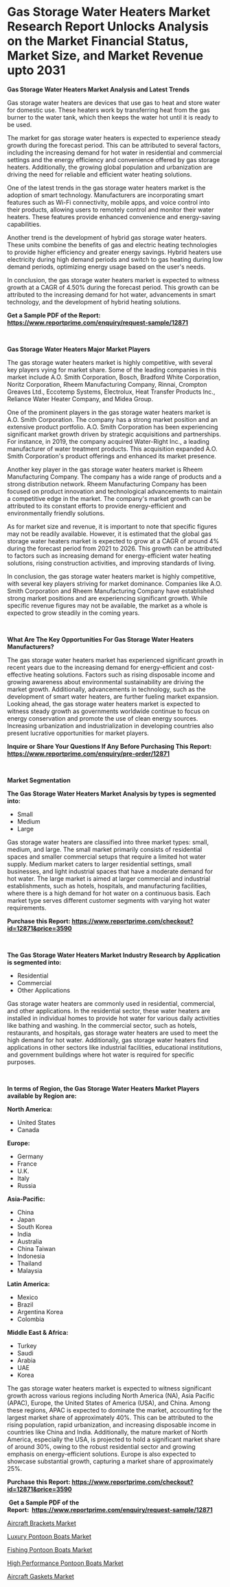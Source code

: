 <p><h1>Gas Storage Water Heaters Market Research Report Unlocks Analysis on the Market Financial Status, Market Size, and Market Revenue upto 2031</h1></p><p><strong>Gas Storage Water Heaters Market Analysis and Latest Trends</strong></p>
<p><p>Gas storage water heaters are devices that use gas to heat and store water for domestic use. These heaters work by transferring heat from the gas burner to the water tank, which then keeps the water hot until it is ready to be used.</p><p>The market for gas storage water heaters is expected to experience steady growth during the forecast period. This can be attributed to several factors, including the increasing demand for hot water in residential and commercial settings and the energy efficiency and convenience offered by gas storage heaters. Additionally, the growing global population and urbanization are driving the need for reliable and efficient water heating solutions.</p><p>One of the latest trends in the gas storage water heaters market is the adoption of smart technology. Manufacturers are incorporating smart features such as Wi-Fi connectivity, mobile apps, and voice control into their products, allowing users to remotely control and monitor their water heaters. These features provide enhanced convenience and energy-saving capabilities.</p><p>Another trend is the development of hybrid gas storage water heaters. These units combine the benefits of gas and electric heating technologies to provide higher efficiency and greater energy savings. Hybrid heaters use electricity during high demand periods and switch to gas heating during low demand periods, optimizing energy usage based on the user's needs.</p><p>In conclusion, the gas storage water heaters market is expected to witness growth at a CAGR of 4.50% during the forecast period. This growth can be attributed to the increasing demand for hot water, advancements in smart technology, and the development of hybrid heating solutions.</p></p>
<p><strong>Get a Sample PDF of the Report:&nbsp; <a href="https://www.reportprime.com/enquiry/request-sample/12871">https://www.reportprime.com/enquiry/request-sample/12871</a></strong></p>
<p>&nbsp;</p>
<p><strong>Gas Storage Water Heaters Major Market Players</strong></p>
<p><p>The gas storage water heaters market is highly competitive, with several key players vying for market share. Some of the leading companies in this market include A.O. Smith Corporation, Bosch, Bradford White Corporation, Noritz Corporation, Rheem Manufacturing Company, Rinnai, Crompton Greaves Ltd., Eccotemp Systems, Electrolux, Heat Transfer Products Inc., Reliance Water Heater Company, and Midea Group.</p><p>One of the prominent players in the gas storage water heaters market is A.O. Smith Corporation. The company has a strong market position and an extensive product portfolio. A.O. Smith Corporation has been experiencing significant market growth driven by strategic acquisitions and partnerships. For instance, in 2019, the company acquired Water-Right Inc., a leading manufacturer of water treatment products. This acquisition expanded A.O. Smith Corporation's product offerings and enhanced its market presence.</p><p>Another key player in the gas storage water heaters market is Rheem Manufacturing Company. The company has a wide range of products and a strong distribution network. Rheem Manufacturing Company has been focused on product innovation and technological advancements to maintain a competitive edge in the market. The company's market growth can be attributed to its constant efforts to provide energy-efficient and environmentally friendly solutions.</p><p>As for market size and revenue, it is important to note that specific figures may not be readily available. However, it is estimated that the global gas storage water heaters market is expected to grow at a CAGR of around 4% during the forecast period from 2021 to 2026. This growth can be attributed to factors such as increasing demand for energy-efficient water heating solutions, rising construction activities, and improving standards of living.</p><p>In conclusion, the gas storage water heaters market is highly competitive, with several key players striving for market dominance. Companies like A.O. Smith Corporation and Rheem Manufacturing Company have established strong market positions and are experiencing significant growth. While specific revenue figures may not be available, the market as a whole is expected to grow steadily in the coming years.</p></p>
<p>&nbsp;</p>
<p><strong>What Are The Key Opportunities For Gas Storage Water Heaters Manufacturers?</strong></p>
<p><p>The gas storage water heaters market has experienced significant growth in recent years due to the increasing demand for energy-efficient and cost-effective heating solutions. Factors such as rising disposable income and growing awareness about environmental sustainability are driving the market growth. Additionally, advancements in technology, such as the development of smart water heaters, are further fueling market expansion. Looking ahead, the gas storage water heaters market is expected to witness steady growth as governments worldwide continue to focus on energy conservation and promote the use of clean energy sources. Increasing urbanization and industrialization in developing countries also present lucrative opportunities for market players.</p></p>
<p><strong>Inquire or Share Your Questions If Any Before Purchasing This Report: <a href="https://www.reportprime.com/enquiry/pre-order/12871">https://www.reportprime.com/enquiry/pre-order/12871</a></strong></p>
<p>&nbsp;</p>
<p><strong>Market Segmentation</strong></p>
<p><strong>The Gas Storage Water Heaters Market Analysis by types is segmented into:</strong></p>
<p><ul><li>Small</li><li>Medium</li><li>Large</li></ul></p>
<p><p>Gas storage water heaters are classified into three market types: small, medium, and large. The small market primarily consists of residential spaces and smaller commercial setups that require a limited hot water supply. Medium market caters to larger residential settings, small businesses, and light industrial spaces that have a moderate demand for hot water. The large market is aimed at larger commercial and industrial establishments, such as hotels, hospitals, and manufacturing facilities, where there is a high demand for hot water on a continuous basis. Each market type serves different customer segments with varying hot water requirements.</p></p>
<p><strong>Purchase this Report:&nbsp;<a href="https://www.reportprime.com/checkout?id=12871&price=3590">https://www.reportprime.com/checkout?id=12871&price=3590</a></strong></p>
<p>&nbsp;</p>
<p><strong>The Gas Storage Water Heaters Market Industry Research by Application is segmented into:</strong></p>
<p><ul><li>Residential</li><li>Commercial</li><li>Other Applications</li></ul></p>
<p><p>Gas storage water heaters are commonly used in residential, commercial, and other applications. In the residential sector, these water heaters are installed in individual homes to provide hot water for various daily activities like bathing and washing. In the commercial sector, such as hotels, restaurants, and hospitals, gas storage water heaters are used to meet the high demand for hot water. Additionally, gas storage water heaters find applications in other sectors like industrial facilities, educational institutions, and government buildings where hot water is required for specific purposes.</p></p>
<p>&nbsp;</p>
<p><strong>In terms of Region, the Gas Storage Water Heaters Market Players available by Region are:</strong></p>
<p>
    <p> <strong> North America: </strong>
        <ul>
            <li>United States</li>
            <li>Canada</li>
        </ul>
        </p> 
    <p> <strong> Europe: </strong>
        <ul>
            <li>Germany</li>
            <li>France</li>
            <li>U.K.</li>
            <li>Italy</li>
            <li>Russia</li>
        </ul>
        </p> 
    <p> <strong> Asia-Pacific: </strong>
        <ul>
            <li>China</li>
            <li>Japan</li>
            <li>South Korea</li>
            <li>India</li>
            <li>Australia</li>
            <li>China Taiwan</li>
            <li>Indonesia</li>
            <li>Thailand</li>
            <li>Malaysia</li>
        </ul>
        </p> 
    <p> <strong> Latin America: </strong>
        <ul>
            <li>Mexico</li>
            <li>Brazil</li>
            <li>Argentina Korea</li>
            <li>Colombia</li>
        </ul>
        </p> 
    <p> <strong> Middle East & Africa: </strong>
        <ul>
            <li>Turkey</li>
            <li>Saudi</li>
            <li>Arabia</li>
            <li>UAE</li>
            <li>Korea</li>
        </ul>
    </p>
    </p>
<p><p>The gas storage water heaters market is expected to witness significant growth across various regions including North America (NA), Asia Pacific (APAC), Europe, the United States of America (USA), and China. Among these regions, APAC is expected to dominate the market, accounting for the largest market share of approximately 40%. This can be attributed to the rising population, rapid urbanization, and increasing disposable income in countries like China and India. Additionally, the mature market of North America, especially the USA, is projected to hold a significant market share of around 30%, owing to the robust residential sector and growing emphasis on energy-efficient solutions. Europe is also expected to showcase substantial growth, capturing a market share of approximately 25%.</p></p>
<p><strong>Purchase this Report: <a href="https://www.reportprime.com/checkout?id=12871&price=3590">https://www.reportprime.com/checkout?id=12871&price=3590</a></strong></p>
<p>&nbsp;<strong>Get a Sample PDF of the Report:&nbsp;&nbsp;<a href="https://www.reportprime.com/enquiry/request-sample/12871">https://www.reportprime.com/enquiry/request-sample/12871</a></strong></p>
<p><strong></strong></p>
<p><p><a href="https://github.com/Chiragrp24/Market-Research-Report-List-2/blob/main/aircraft-brackets-market.md">Aircraft Brackets Market</a></p><p><a href="https://github.com/ChiragRP21/Market-Research-Report-List-2/blob/main/luxury-pontoon-boats-market.md">Luxury Pontoon Boats Market</a></p><p><a href="https://github.com/Chiragrp23/Market-Research-Report-List-2/blob/main/fishing-pontoon-boats-market.md">Fishing Pontoon Boats Market</a></p><p><a href="https://github.com/Chiragrp22/Market-Research-Report-List-2/blob/main/high-performance-pontoon-boats-market.md">High Performance Pontoon Boats Market</a></p><p><a href="https://github.com/ChiragRp1/Market-Research-Report-List-2/blob/main/aircraft-gaskets-market.md">Aircraft Gaskets Market</a></p></p>